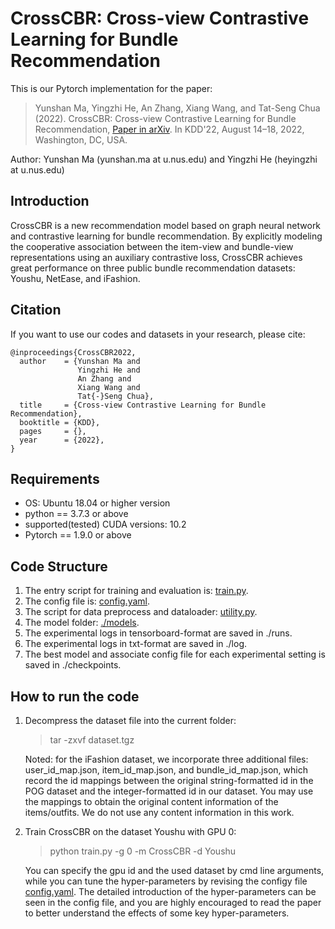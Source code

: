 # CrossCBR: Cross-view Contrastive Learning for Bundle Recommendation
This is our Pytorch implementation for the paper:

>Yunshan Ma, Yingzhi He, An Zhang, Xiang Wang, and Tat-Seng Chua (2022). CrossCBR: Cross-view Contrastive Learning for Bundle Recommendation, [Paper in arXiv](https://arxiv.org/pdf/2206.00242.pdf). In KDD'22, August 14–18, 2022, Washington, DC, USA.

Author: Yunshan Ma (yunshan.ma at u.nus.edu) and Yingzhi He (heyingzhi at u.nus.edu)

## Introduction
CrossCBR is a new recommendation model based on graph neural network and contrastive learning for bundle recommendation. By explicitly modeling the cooperative association between the item-view and bundle-view representations using an auxiliary contrastive loss, CrossCBR achieves great performance on three public bundle recommendation datasets: Youshu, NetEase, and iFashion.

## Citation 
If you want to use our codes and datasets in your research, please cite:
```
@inproceedings{CrossCBR2022,
  author    = {Yunshan Ma and
               Yingzhi He and
               An Zhang and
               Xiang Wang and
               Tat{-}Seng Chua},
  title     = {Cross-view Contrastive Learning for Bundle Recommendation},
  booktitle = {KDD},
  pages     = {},
  year      = {2022},
}
```

## Requirements
* OS: Ubuntu 18.04 or higher version
* python == 3.7.3 or above
* supported(tested) CUDA versions: 10.2
* Pytorch == 1.9.0 or above


## Code Structure
1. The entry script for training and evaluation is: [train.py](https://github.com/mysbupt/CrossCBR/blob/master/train.py).
2. The config file is: [config.yaml](https://github.com/mysbupt/CrossCBR/blob/master/config.yaml).
3. The script for data preprocess and dataloader: [utility.py](https://github.com/mysbupt/CrossCBR/blob/master/utility.py).
4. The model folder: [./models](https://github.com/mysbupt/CrossCBR/tree/master/models).
5. The experimental logs in tensorboard-format are saved in ./runs.
6. The experimental logs in txt-format are saved in ./log.
7. The best model and associate config file for each experimental setting is saved in ./checkpoints.

## How to run the code
1. Decompress the dataset file into the current folder: 

   > tar -zxvf dataset.tgz
 
   Noted: for the iFashion dataset, we incorporate three additional files: user\_id\_map.json, item\_id\_map.json, and bundle\_id\_map.json, which record the id mappings between the original string-formatted id in the POG dataset and the integer-formatted id in our dataset. You may use the mappings to obtain the original content information of the items/outfits. We do not use any content information in this work.

2. Train CrossCBR on the dataset Youshu with GPU 0: 

   > python train.py -g 0 -m CrossCBR -d Youshu

   You can specify the gpu id and the used dataset by cmd line arguments, while you can tune the hyper-parameters by revising the configy file [config.yaml](https://github.com/mysbupt/CrossCBR/blob/master/config.yaml). The detailed introduction of the hyper-parameters can be seen in the config file, and you are highly encouraged to read the paper to better understand the effects of some key hyper-parameters.
